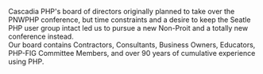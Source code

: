 Cascadia PHP's board of directors originally planned to take over the PNWPHP conference, but time constraints and a
desire to keep the Seatle PHP user group intact led us to pursue a new Non-Proit and a totally new conference instead.  
Our board contains Contractors, Consultants, Business Owners, Educators, PHP-FIG Committee Members, and over 90 years of
cumulative experience using PHP.
